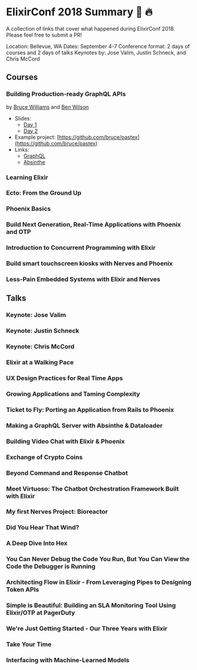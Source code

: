 # ElixirConf 2018 Summary 🐥 🔥

A collection of links that cover what happened during ElixirConf 2018. Please
feel free to submit a PR!

Location: Bellevue, WA
Dates: September 4-7
Conference format: 2 days of courses and 2 days of talks
Keynotes by: Jose Valim, Justin Schneck, and Chris McCord

## Courses

### Building Production-ready GraphQL APIs
by [Bruce Williams](https://github.com/bruce) and [Ben
Wilson](https://github.com/benwilson512)

- Slides:
    + [Day 1](http://slides.com/wbruce/production-ready-graphql-1)
    + [Day 2](http://slides.com/wbruce/production-ready-graphql-2)
- Example project: [https://github.com/bruce/pastex](https://github.com/bruce/pastex)
- Links:
    + [GraphQL](https://facebook.github.io/graphql/)
    + [Absinthe](http://absinthe-graphql.org/)

### Learning Elixir
### Ecto: From the Ground Up
### Phoenix Basics
### Build Next Generation, Real-Time Applications with Phoenix and OTP
### Introduction to Concurrent Programming with Elixir
### Build smart touchscreen kiosks with Nerves and Phoenix
### Less-Pain Embedded Systems with Elixir and Nerves

## Talks

### Keynote: Jose Valim
### Keynote: Justin Schneck
### Keynote:  Chris McCord
### Elixir at a Walking Pace
### UX Design Practices for Real Time Apps
### Growing Applications and Taming Complexity
### Ticket to Fly: Porting an Application from Rails to Phoenix
### Making a GraphQL Server with Absinthe & Dataloader
### Building Video Chat with Elixir & Phoenix
### Exchange of Crypto Coins
### Beyond Command and Response Chatbot
### Meet Virtuoso: The Chatbot Orchestration Framework Built with Elixir
### My first Nerves Project: Bioreactor
### Did You Hear That Wind?
### A Deep Dive Into Hex
### You Can Never Debug the Code You Run, But You Can View the Code the Debugger is Running
### Architecting Flow in Elixir - From Leveraging Pipes to Designing Token APIs
### Simple is Beautiful: Building an SLA Monitoring Tool Using Elixir/OTP at PagerDuty
### We're Just Getting Started - Our Three Years with Elixir
### Take Your Time
### Interfacing with Machine-Learned Models

